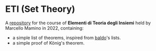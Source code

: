 # ETI (Set Theory)

A [repository](https://github.com/BachoSeven/eti) for the course of **Elementi di Teoria degli Insiemi** held by Marcello Mamino in 2022, containing:

- a simple list of theorems, inspired from
[baldo](https://poisson.phc.dm.unipi.it/~baldino)'s lists.
- a simple proof of König's theorem.
